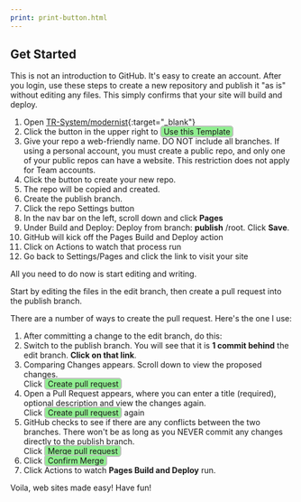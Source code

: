 ```yaml
---
print: print-button.html
---
```


## Get Started
This is not an introduction to GitHub. It's easy to create an account. After you login, use these steps to create a new repository and publish it "as is" without editing any files. This simply confirms that your site will build and deploy.

1. Open [TR-System/modernist](https://github.com/tr-systems/modernist){:target="_blank"}
2. Click the button in the upper right to <span style="border:2px solid silver;border-radius:6px;padding:0 4px;background-color:lightgreen;">Use this Template</span>
3. Give your repo a web-friendly name. DO NOT include all branches. If using a personal account, you must create a public repo, and only one of your public repos can have a website. This restriction does not apply for Team accounts.
4. Click the button to create your new repo.
5. The repo will be copied and created.
6. Create the publish branch.
7. Click the repo Settings button
8. In the nav bar on the left, scroll down and click **Pages**
9. Under Build and Deploy: Deploy from branch: **publish** /root. Click **Save**.
10. GitHub will kick off the Pages Build and Deploy action
11. Click on Actions to watch that process run
12. Go back to Settings/Pages and click the link to visit your site

All you need to do now is start editing and writing.

Start by editing the files in the edit branch, then create a pull request into the publish branch.

There are a number of ways to create the pull request. Here's the one I use:

1. After committing a change to the edit branch, do this:
2. Switch to the publish branch. You will see that it is **1 commit behind** the edit branch. **Click on that link**.
3. Comparing Changes appears. Scroll down to view the proposed changes.<br>
Click <span style="border:2px solid silver;border-radius:6px;padding:0 4px;background-color:lightgreen;">Create pull request</span>
4. Open a Pull Request appears, where you can enter a title (required), optional description and view the changes again.<br>
Click <span style="border:2px solid silver;border-radius:6px;padding:0 4px;background-color:lightgreen;">Create pull request</span> again
5. GitHub checks to see if there are any conflicts between the two branches. There won't be as long as you NEVER commit any changes directly to the publish branch.<br>
Click <span style="border:2px solid silver;border-radius:6px;padding:0 4px;background-color:lightgreen;">Merge pull request</span>
7. Click <span style="border:2px solid silver;border-radius:6px;padding:0 4px;background-color:lightgreen;">Confirm Merge</span>
8. Click Actions to watch **Pages Build and Deploy** run.

Voila, web sites made easy! Have fun!
